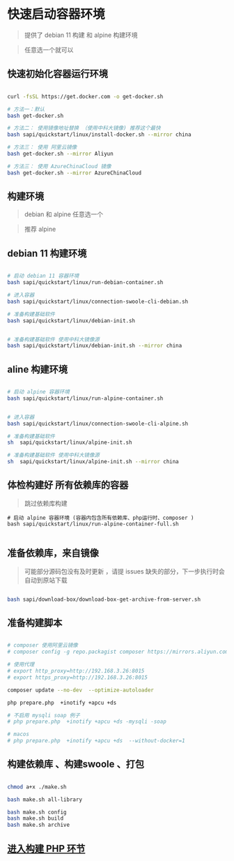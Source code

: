 # 快速启动容器环境

> 提供了 debian 11 构建 和 alpine 构建环境

> 任意选一个就可以

## 快速初始化容器运行环境

```bash

curl -fsSL https://get.docker.com -o get-docker.sh

# 方法一：默认
bash get-docker.sh

# 方法二： 使用镜像地址替换 （使用中科大镜像) 推荐这个最快
bash sapi/quickstart/linux/install-docker.sh --mirror china

# 方法三： 使用 阿里云镜像
bash get-docker.sh --mirror Aliyun

# 方法三： 使用 AzureChinaCloud 镜像
bash get-docker.sh --mirror AzureChinaCloud

```

## 构建环境

> debian 和 alpine 任意选一个

> 推荐 alpine

## debian 11 构建环境

```bash

# 启动 debian 11 容器环境
bash sapi/quickstart/linux/run-debian-container.sh

# 进入容器
bash sapi/quickstart/linux/connection-swoole-cli-debian.sh

# 准备构建基础软件
bash sapi/quickstart/linux/debian-init.sh


# 准备构建基础软件 使用中科大镜像源
bash sapi/quickstart/linux/debian-init.sh --mirror china
```

## aline 构建环境

```bash

# 启动 alpine 容器环境
bash sapi/quickstart/linux/run-alpine-container.sh


# 进入容器
bash sapi/quickstart/linux/connection-swoole-cli-alpine.sh

# 准备构建基础软件
sh  sapi/quickstart/linux/alpine-init.sh

# 准备构建基础软件 使用中科大镜像源
sh  sapi/quickstart/linux/alpine-init.sh --mirror china

```

## 体检构建好 所有依赖库的容器

> 跳过依赖库构建

```shell
# 启动 alpine 容器环境 (容器内包含所有依赖库、php运行时、composer )
bash sapi/quickstart/linux/run-alpine-container-full.sh


```

## 准备依赖库，来自镜像

> 可能部分源码包没有及时更新 ，请提 issues
> 缺失的部分，下一步执行时会自动到原站下载

```bash

bash sapi/download-box/download-box-get-archive-from-server.sh

```

## 准备构建脚本

```bash

# composer 使用阿里云镜像
# composer config -g repo.packagist composer https://mirrors.aliyun.com/composer/

# 使用代理
# export http_proxy=http://192.168.3.26:8015
# export https_proxy=http://192.168.3.26:8015

composer update --no-dev  --optimize-autoloader

php prepare.php  +inotify +apcu +ds

# 不启用 mysqli soap 例子
# php prepare.php  +inotify +apcu +ds -mysqli -soap

# macos
# php prepare.php  +inotify +apcu +ds  --without-docker=1

```

## 构建依赖库 、构建swoole 、打包

```bash

chmod a+x ./make.sh

bash make.sh all-library

bash make.sh config
bash make.sh build
bash make.sh archive

```

## [进入构建 PHP 环节](../README.md#构建依赖库-构建swoole-打包)




